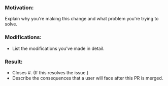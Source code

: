 ### Motivation:

Explain why you're making this change and what problem you're trying to solve.

### Modifications:

- List the modifications you've made in detail.

### Result:

- Closes #<GitHub issue number>. (If this resolves the issue.)
- Describe the consequences that a user will face after this PR is merged.
